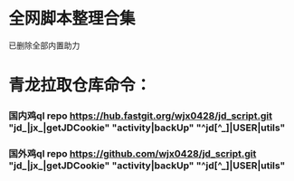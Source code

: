 # 全网脚本整理合集
已删除全部内置助力

# 青龙拉取仓库命令：
### 国内鸡ql repo  https://hub.fastgit.org/wjx0428/jd_script.git  "jd_|jx_|getJDCookie" "activity|backUp" "^jd[^_]|USER|utils"
### 国外鸡ql repo  https://github.com/wjx0428/jd_script.git  "jd_|jx_|getJDCookie" "activity|backUp" "^jd[^_]|USER|utils"
